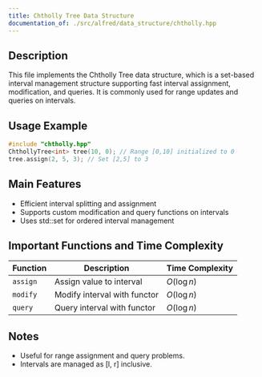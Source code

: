 ```yaml
---
title: Chtholly Tree Data Structure
documentation_of: ./src/alfred/data_structure/chtholly.hpp
---
```


## Description

This file implements the Chtholly Tree data structure, which is a set-based interval management structure supporting fast interval assignment, modification, and queries. It is commonly used for range updates and queries on intervals.

## Usage Example

```cpp
#include "chtholly.hpp"
ChthollyTree<int> tree(10, 0); // Range [0,10] initialized to 0
tree.assign(2, 5, 3); // Set [2,5] to 3
```

## Main Features
- Efficient interval splitting and assignment
- Supports custom modification and query functions on intervals
- Uses std::set for ordered interval management

## Important Functions and Time Complexity

| Function | Description                  | Time Complexity |
| -------- | ---------------------------- | --------------- |
| `assign` | Assign value to interval     | $O(\log n)$     |
| `modify` | Modify interval with functor | $O(\log n)$     |
| `query`  | Query interval with functor  | $O(\log n)$     |

## Notes
- Useful for range assignment and query problems.
- Intervals are managed as [l, r] inclusive.
